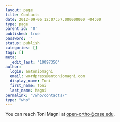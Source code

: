 ```yaml
---
layout: page
title: Contacts
date: 2012-09-06 12:07:57.000000000 -04:00
type: page
parent_id: '0'
published: true
password: ''
status: publish
categories: []
tags: []
meta:
  _edit_last: '10097356'
author:
  login: antoniomagni
  email: wordpress@antoniomagni.com
  display_name: Toni
  first_name: Toni
  last_name: Magni
permalink: "/who/contacts/"
type: "who"
---
```


You can reach Toni Magni at [open-ortho@case.edu](mailto:open-ortho@case.edu).
